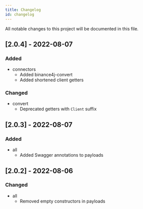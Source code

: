 ```yaml
---
title: Changelog
id: changelog
---
```


All notable changes to this project will be documented in this file.

## [2.0.4] - 2022-08-07

### Added

- connectors
  - Added binance4j-convert
  - Added shortened client getters

### Changed

- convert
  - Deprecated getters with `Client` suffix

## [2.0.3] - 2022-08-07

### Added

- all
  - Added Swagger annotations to payloads

## [2.0.2] - 2022-08-06

### Changed

- all
  - Removed empty constructors in payloads
